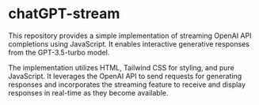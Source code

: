 # chatGPT-stream

This repository provides a simple implementation of streaming OpenAI API completions using JavaScript. It enables interactive generative responses from the GPT-3.5-turbo model.

The implementation utilizes HTML, Tailwind CSS for styling, and pure JavaScript. It leverages the OpenAI API to send requests for generating responses and incorporates the streaming feature to receive and display responses in real-time as they become available.
